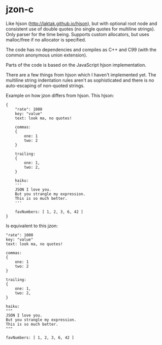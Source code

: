 jzon-c
======

Like hjson (http://laktak.github.io/hjson), but with optional root node and consistent use of double quotes (no single quotes for multiline strings). Only parser for the time being. Supports custom allocators, but uses malloc/free if no allocator is specified.

The code has no dependencies and compiles as C++ and C99 (with the common anonymous union extension).

Parts of the code is based on the JavaScript hjson implementation.

There are a few things from hjson which I haven't implemented yet. The multiline string indentation rules aren't as sophisticated and there is no auto-escaping of non-quoted strings.

Example on how jzon differs from hjson. This hjson:

```
{
    "rate": 1000 
    key: "value"
    text: look ma, no quotes!

    commas:
    {
        one: 1
        two: 2
    }

    trailing:
    {
        one: 1,
        two: 2,
    }

    haiku:
    '''
    JSON I love you.
    But you strangle my expression.
    This is so much better.
    '''

    favNumbers: [ 1, 2, 3, 6, 42 ]
}
```

Is equivalent to this jzon:

```
"rate": 1000 
key: "value"
text: look ma, no quotes!

commas:
{
    one: 1
    two: 2
}

trailing:
{
    one: 1,
    two: 2,
}

haiku:
"""
JSON I love you.
But you strangle my expression.
This is so much better.
"""

favNumbers: [ 1, 2, 3, 6, 42 ]
```
